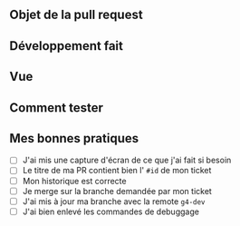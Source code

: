 ## Objet de la pull request

<!-- [<identifiant-ticket>](https://app.clickup.com/t/identifiant-ticket) -->

## Développement fait

## Vue

## Comment tester

## Mes bonnes pratiques


- [ ] J'ai mis une capture d'écran de ce que j'ai fait si besoin<br>
- [ ] Le titre de ma PR contient bien l' `#id` de mon ticket<br>
- [ ] Mon historique est correcte <br>
- [ ] Je merge sur la branche demandée par mon ticket <br>
- [ ] J'ai mis à jour ma branche avec la remote `g4-dev`<br>
- [ ] J'ai bien enlevé les commandes de debuggage

<!-- Pour cocher: [x] -->